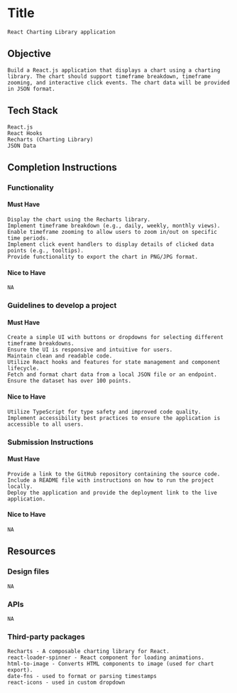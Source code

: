 # Title
    React Charting Library application

## Objective
    Build a React.js application that displays a chart using a charting library. The chart should support timeframe breakdown, timeframe zooming, and interactive click events. The chart data will be provided in JSON format.

## Tech Stack
    React.js
    React Hooks
    Recharts (Charting Library)
    JSON Data

## Completion Instructions

### Functionality

#### Must Have
    Display the chart using the Recharts library.
    Implement timeframe breakdown (e.g., daily, weekly, monthly views).
    Enable timeframe zooming to allow users to zoom in/out on specific time periods.
    Implement click event handlers to display details of clicked data points (e.g., tooltips).
    Provide functionality to export the chart in PNG/JPG format.
#### Nice to Have
    NA

### Guidelines to develop a project

#### Must Have
    Create a simple UI with buttons or dropdowns for selecting different timeframe breakdowns.
    Ensure the UI is responsive and intuitive for users.
    Maintain clean and readable code.
    Utilize React hooks and features for state management and component lifecycle.
    Fetch and format chart data from a local JSON file or an endpoint. Ensure the dataset has over 100 points.

#### Nice to Have
    Utilize TypeScript for type safety and improved code quality.
    Implement accessibility best practices to ensure the application is accessible to all users.

### Submission Instructions

#### Must Have
    Provide a link to the GitHub repository containing the source code.
    Include a README file with instructions on how to run the project locally.
    Deploy the application and provide the deployment link to the live application.

#### Nice to Have
    NA

## Resources

### Design files
    NA

### APIs
    NA

### Third-party packages
    Recharts - A composable charting library for React.
    react-loader-spinner - React component for loading animations.
    html-to-image - Converts HTML components to image (used for chart export).
    date-fns - used to format or parsing timestamps
    react-icons - used in custom dropdown

